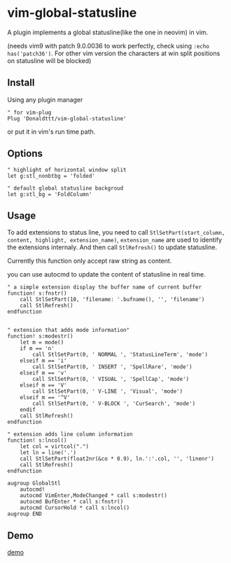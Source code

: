 # vim-global-statusline

A plugin implements a global statusline(like the one in neovim) in vim.

(needs vim9 with patch 9.0.0036 to work perfectly, check using `:echo has('patch36')`. For other vim version the characters at win split positions on statusline will be blocked)
## Install

Using any plugin manager 

```vim
" for vim-plug
Plug 'Donaldttt/vim-global-statusline'
```

or put it in vim's run time path.

## Options

```vim
" highlight of horizontal window split
let g:stl_nonbtbg = 'folded'

" default global statusline backgroud
let g:stl_bg = 'FoldColumn'

```

## Usage

To add extensions to status line, you need to call `StlSetPart(start_column, content, highlight, extension_name)`,
`extension_name` are used to identify the extensions internaly. And then call `StlRefresh()` to update statusline.

Currently this function only accept raw string as content.

you can use autocmd to update the content of statusline in real time.

```vim
" a simple extension display the buffer name of current buffer
function! s:fnstr()
    call StlSetPart(10, 'filename: '.bufname(), '', 'filename')
    call StlRefresh()
endfunction


" extension that adds mode information"
function! s:modestr()
    let m = mode()
    if m == 'n'
        call StlSetPart(0, ' NORMAL ', 'StatusLineTerm', 'mode')
    elseif m == 'i'
        call StlSetPart(0, ' INSERT ', 'SpellRare', 'mode')
    elseif m == 'v'
        call StlSetPart(0, ' VISUAL ', 'SpellCap', 'mode')
    elseif m == 'V'
        call StlSetPart(0, ' V-LINE ', 'Visual', 'mode')
    elseif m == '^V'
        call StlSetPart(0, ' V-BLOCK ', 'CurSearch', 'mode')
    endif
    call StlRefresh()
endfunction

" extension adds line column information
function! s:lncol()
    let col = virtcol(".")
    let ln = line('.')
    call StlSetPart(float2nr(&co * 0.9), ln.':'.col, '', 'linenr')
    call StlRefresh()
endfunction

augroup GlobalStl
    autocmd!
    autocmd VimEnter,ModeChanged * call s:modestr()
    autocmd BufEnter * call s:fnstr()
    autocmd CursorHold * call s:lncol()
augroup END
```

## Demo

[demo](resources/gloablstl_demo.gif)
